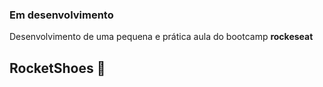 ### Em desenvolvimento

Desenvolvimento de uma pequena e prática aula
do bootcamp **rockeseat**

## RocketShoes    :shoe:
